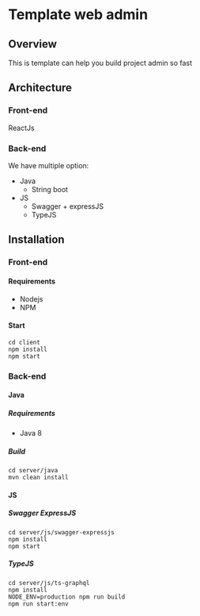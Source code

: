 # Template web admin

## Overview

This is template can help you build project admin so fast

## Architecture

### Front-end

ReactJs

### Back-end

 We have multiple option:
 - Java
    - String boot
 - JS
    - Swagger + expressJS
    - TypeJS
 ## Installation
 
 ### Front-end

#### Requirements

- Nodejs
- NPM

#### Start

```shell
cd client
npm install
npm start
```

### Back-end

#### Java

##### Requirements

- Java 8


##### Build

```shell
cd server/java
mvn clean install
```

#### JS

##### Swagger ExpressJS

```shell
cd server/js/swagger-expressjs
npm install
npm start
```

##### TypeJS

```shell
cd server/js/ts-graphql
npm install
NODE_ENV=production npm run build 
npm run start:env
```


